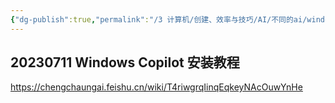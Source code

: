 ```yaml
---
{"dg-publish":true,"permalink":"/3 计算机/创建、效率与技巧/AI/不同的ai/windows copilot/","title":"windows copilot"}
---
```



## 20230711 Windows Copilo​t 安装教程
https://chengchaungai.feishu.cn/wiki/T4riwgrqIinqEqkeyNAcOuwYnHe​
